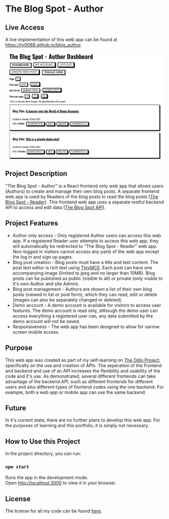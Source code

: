 # The Blog Spot - Author

## Live Access
A live implementation of this web app can be found at https://ty0088.github.io/blog_author.

![Blog Spot Author screenshot](https://raw.githubusercontent.com/ty0088/ty0088.github.io/main/blog_author/screenshots/blog_spot_author.png)

## Project Description
"The Blog Spot - Author" is a React frontend only web app that allows users (Authors) to create and manage their own blog posts. A separate frontend web app is used by Readers of the blog posts to read the blog posts ([The Blog Spot - Reader](https://github.com/ty0088/ty0088.github.io/tree/main/blog_reader)). This frontend web app uses a separate restful backend API to access and edit data ([The Blog Spot API](https://github.com/ty0088/ty0088.github.io/tree/main/blog_author)).

## Project Features
* Author only access - Only registered Author users can access this web app. If a registered Reader user attempts to access this web app, they will automatically be redirected to "The Blog Spot - Reader" web app. Non-logged in visitors cannot access any parts of the web app except the log in and sign up pages.
* Blog post creation - Blog posts must have a title and text content. The post text editor is rich text using [TinyMCE](https://www.tiny.cloud/). Each post can have one accompanying image (limited to jpeg and no larger than 10MB). Blog posts can be published as public (visible to all) or private (only visible to it's own Author and site Admin). 
* Blog post management - Authors are shown a list of their own blog posts (viewed in list or post form), which they can read, edit or delete (images can also be separately changed or deleted).
* Demo account - A demo account is available for visitors to access user features. The demo account is read only, although the demo user can access everything a registered user can, any data submitted by the demo account will not be saved.
* Responsiveness - The web app has been designed to allow for narrow screen mobile access.

## Purpose
This web app was created as part of my self-learning on [The Odin Project](https://www.theodinproject.com/), specifically on the use and creation of APIs. The seperation of the frontend and backend and use of an API increases the flexibility and usability of the code and it's use. As demonstrated, several different frontends can take advantage of the backend API, such as different frontends for different users and also different types of frontend codes using the one backend. For example, both a web app or mobile app can use the same backend.

## Future
In it's current state, there are no further plans to develop this web app. For the purposes of learning and this portfolio, it is simply not necessary.

## How to Use this Project
In the project directory, you can run:

### `npm start`

Runs the app in the development mode.\
Open [http://localhost:3000](http://localhost:3000) to view it in your browser.

## License
The license for all my code can be found [here](https://github.com/ty0088/ty0088.github.io/blob/main/license.md).
